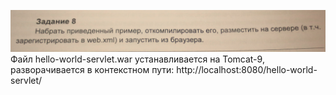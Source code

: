 ![img.png](img.png)
Файл hello-world-servlet.war устанавливается на Tomcat-9, разворачивается в контекстном пути:
http://localhost:8080/hello-world-servlet/